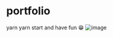 # portfolio
yarn
yarn start
and have fun 😁
![image](https://user-images.githubusercontent.com/77829205/153849154-0e7d391c-ee0f-416a-bf9a-cf7a5c86ddcb.png)
